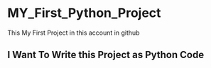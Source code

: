 # MY_First_Python_Project
This  My First Project in this account in github
## I Want To Write this Project as Python Code
